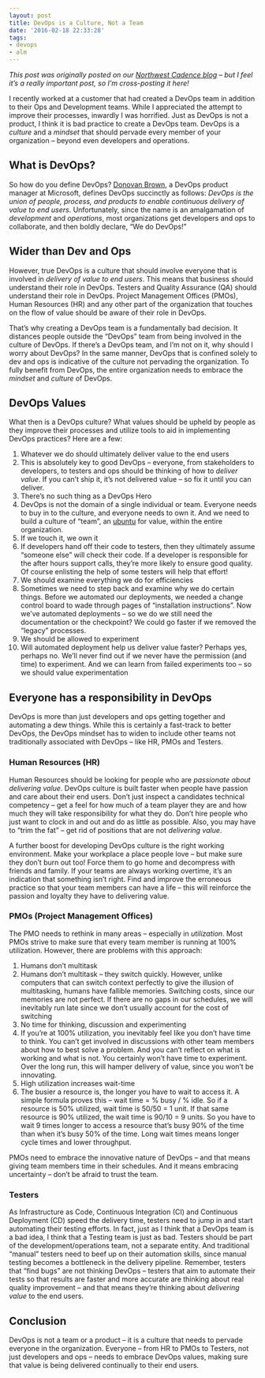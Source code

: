 ```yaml
---
layout: post
title: DevOps is a Culture, Not a Team
date: '2016-02-18 22:33:28'
tags:
- devops
- alm
---
```


_This post was originally posted on our [Northwest Cadence blog](http://blog.nwcadence.com/devops-culture-not-team/) – but I feel it’s a really important post, so I’m cross-posting it here!_

I recently worked at a customer that had created a DevOps team in addition to their Ops and Development teams. While I appreciated the attempt to improve their processes, inwardly I was horrified. Just as DevOps is not a product, I think it is bad practice to create a DevOps team. DevOps is a _culture_ and a _mindset_ that should pervade every member of your organization – beyond even developers and operations.

## What is DevOps?

So how do you define DevOps? [Donovan Brown](http://donovanbrown.com), a DevOps product manager at Microsoft, defines DevOps succinctly as follows: _DevOps is the union of people, process, and products to enable continuous delivery of value to end users_. Unfortunately, since the name is an amalgamation of _development_ and _operations_, most organizations get developers and ops to collaborate, and then boldly declare, “We do DevOps!”

## Wider than Dev and Ops

However, true DevOps is a culture that should involve everyone that is involved in _delivery of value to end users_. This means that business should understand their role in DevOps. Testers and Quality Assurance (QA) should understand their role in DevOps. Project Management Offices (PMOs), Human Resources (HR) and any other part of the organization that touches on the flow of value should be aware of their role in DevOps.

That’s why creating a DevOps team is a fundamentally bad decision. It distances people outside the “DevOps” team from being involved in the culture of DevOps. If there’s a DevOps team, and I’m not on it, why should I worry about DevOps? In the same manner, DevOps that is confined solely to dev and ops is indicative of the culture not pervading the organization. To fully benefit from DevOps, the entire organization needs to embrace the _mindset_ and _culture_ of DevOps.

## DevOps Values

What then is a DevOps culture? What values should be upheld by people as they improve their processes and utilize tools to aid in implementing DevOps practices? Here are a few:

1. Whatever we do should ultimately deliver value to the end users
2. This is absolutely key to good DevOps – everyone, from stakeholders to developers, to testers and ops should be thinking of how to _deliver value_. If you can’t ship it, it’s not delivered value – so fix it until you can deliver.
3. There’s no such thing as a DevOps Hero
4. DevOps is not the domain of a single individual or team. Everyone needs to buy in to the culture, and everyone needs to own it. And we need to build a culture of “team”, an [ubuntu](https://en.wikipedia.org/wiki/Ubuntu_(philosophy)) for value, within the entire organization.
5. If we touch it, we own it
6. If developers hand off their code to testers, then they ultimately assume “someone else” will check their code. If a developer is responsible for the after hours support calls, they’re more likely to ensure good quality. Of course enlisting the help of some testers will help that effort!
7. We should examine everything we do for efficiencies
8. Sometimes we need to step back and examine why we do certain things. Before we automated our deployments, we needed a change control board to wade through pages of “installation instructions”. Now we’ve automated deployments – so we do we still need the documentation or the checkpoint? We could go faster if we removed the “legacy” processes.
9. We should be allowed to experiment
10. Will automated deployment help us deliver value faster? Perhaps yes, perhaps no. We’ll never find out if we never have the permission (and time) to experiment. And we can learn from failed experiments too – so we should value experimentation

## Everyone has a responsibility in DevOps

DevOps is more than just developers and ops getting together and automating a dew things. While this is certainly a fast-track to better DevOps, the DevOps mindset has to widen to include other teams not traditionally associated with DevOps – like HR, PMOs and Testers.

### Human Resources (HR)

Human Resources should be looking for people who are _passionate about delivering value_. DevOps culture is built faster when people have passion and care about their end users. Don’t just inspect a candidates technical competency – get a feel for how much of a team player they are and how much they will take responsibility for what they do. Don’t hire people who just want to clock in and out and do as little as possible. Also, you may have to “trim the fat” – get rid of positions that are not _delivering value_.

A further boost for developing DevOps culture is the right working environment. Make your workplace a place people love – but make sure they don’t burn out too! Force them to go home and decompress with friends and family. If your teams are always working overtime, it’s an indication that something isn’t right. Find and improve the erroneous practice so that your team members can have a life – this will reinforce the passion and loyalty they have to delivering value.

### PMOs (Project Management Offices)

The PMO needs to rethink in many areas – especially in _utilization_. Most PMOs strive to make sure that every team member is running at 100% utilization. However, there are problems with this approach:

1. Humans don’t multitask
2. Humans don’t multitask – they switch quickly. However, unlike computers that can switch context perfectly to give the illusion of multitasking, humans have fallible memories. Switching costs, since our memories are not perfect. If there are no gaps in our schedules, we will inevitably run late since we don’t usually account for the cost of switching
3. No time for thinking, discussion and experimenting
4. If you’re at 100% utilization, you inevitably feel like you don’t have time to think. You can’t get involved in discussions with other team members about how to best solve a problem. And you can’t reflect on what is working and what is not. You certainly won’t have time to experiment. Over the long run, this will hamper delivery of value, since you won’t be innovating.
5. High utilization increases wait-time
6. The busier a resource is, the longer you have to wait to access it. A simple formula proves this – wait time = % busy / % idle. So if a resource is 50% utilized, wait time is 50/50 = 1 unit. If that same resource is 90% utilized, the wait time is 90/10 = 9 units. So you have to wait 9 times longer to access a resource that’s busy 90% of the time than when it’s busy 50% of the time. Long wait times means longer cycle times and lower throughput.

PMOs need to embrace the innovative nature of DevOps – and that means giving team members time in their schedules. And it means embracing uncertainty – don’t be afraid to trust the team.

### Testers

As Infrastructure as Code, Continuous Integration (CI) and Continuous Deployment (CD) speed the delivery time, testers need to jump in and start automating their testing efforts. In fact, just as I think that a DevOps team is a bad idea, I think that a Testing team is just as bad. Testers should be part of the development/operations team, not a separate entity. And traditional “manual” testers need to beef up on their automation skills, since manual testing becomes a bottleneck in the delivery pipeline. Remember, testers that “find bugs” are not thinking DevOps – testers that aim to automate their tests so that results are faster and more accurate are thinking about real quality improvement – and that means they’re thinking about _delivering value_ to the end users.

## Conclusion

DevOps is not a team or a product – it is a culture that needs to pervade everyone in the organization. Everyone – from HR to PMOs to Testers, not just developers and ops – needs to embrace DevOps values, making sure that value is being delivered continually to their end users.

